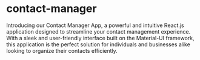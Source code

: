 # contact-manager
Introducing our Contact Manager App, a powerful and intuitive React.js application designed to streamline your contact management experience. With a sleek and user-friendly interface built on the Material-UI framework, this application is the perfect solution for individuals and businesses alike looking to organize their contacts efficiently.
